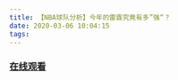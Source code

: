 ```yaml
---
title: 【NBA球队分析】今年的雷霆究竟有多”强“？
date: 2020-03-06 10:04:15
tags:
---
```


### <a href="https://www.weibo.com/tv/v/IxjYyC0Iq?fid=1034:4479414390685712" target="_blank">在线观看</a>

